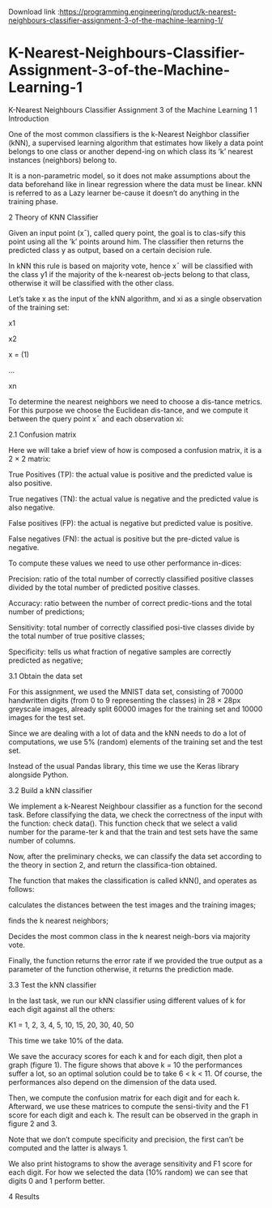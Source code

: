 Download link :https://programming.engineering/product/k-nearest-neighbours-classifier-assignment-3-of-the-machine-learning-1/


# K-Nearest-Neighbours-Classifier-Assignment-3-of-the-Machine-Learning-1
K-Nearest Neighbours Classifier Assignment 3 of the Machine Learning 1
1 Introduction

One of the most common classifiers is the k-Nearest Neighbor classifier (kNN), a supervised learning algorithm that estimates how likely a data point belongs to one class or another depend-ing on which class its ‘k’ nearest instances (neighbors) belong to.

It is a non-parametric model, so it does not make assumptions about the data beforehand like in linear regression where the data must be linear. kNN is referred to as a Lazy learner be-cause it doesn’t do anything in the training phase.

2 Theory of KNN Classifier

Given an input point (x¯), called query point, the goal is to clas-sify this point using all the ’k’ points around him. The classifier then returns the predicted class y as output, based on a certain decision rule.

In kNN this rule is based on majority vote, hence x¯ will be classified with the class y1 if the majority of the k-nearest ob-jects belong to that class, otherwise it will be classified with the other class.

Let’s take x as the input of the kNN algorithm, and xi as a single observation of the training set:

x1

x2

x = (1)

…

xn

To determine the nearest neighbors we need to choose a dis-tance metrics. For this purpose we choose the Euclidean dis-tance, and we compute it between the query point x¯ and each observation xi:

2.1 Confusion matrix

Here we will take a brief view of how is composed a confusion matrix, it is a 2 × 2 matrix:

True Positives (TP): the actual value is positive and the predicted value is also positive.

True negatives (TN): the actual value is negative and the predicted value is also negative.

False positives (FP): the actual is negative but predicted value is positive.

False negatives (FN): the actual is positive but the pre-dicted value is negative.

To compute these values we need to use other performance in-dices:

Precision: ratio of the total number of correctly classified positive classes divided by the total number of predicted positive classes.

Accuracy: ratio between the number of correct predic-tions and the total number of predictions;

Sensitivity: total number of correctly classified posi-tive classes divide by the total number of true positive classes;

Specificity: tells us what fraction of negative samples are correctly predicted as negative;


3.1 Obtain the data set

For this assignment, we used the MNIST data set, consisting of 70000 handwritten digits (from 0 to 9 representing the classes) in 28 × 28px greyscale images, already split 60000 images for the training set and 10000 images for the test set.

Since we are dealing with a lot of data and the kNN needs to do a lot of computations, we use 5% (random) elements of the training set and the test set.

Instead of the usual Pandas library, this time we use the Keras library alongside Python.

3.2 Build a kNN classifier

We implement a k-Nearest Neighbour classifier as a function for the second task. Before classifying the data, we check the correctness of the input with the function: check data(). This function check that we select a valid number for the parame-ter k and that the train and test sets have the same number of columns.

Now, after the preliminary checks, we can classify the data set according to the theory in section 2, and return the classifica-tion obtained.

The function that makes the classification is called kNN(), and operates as follows:

calculates the distances between the test images and the training images;

finds the k nearest neighbors;

Decides the most common class in the k nearest neigh-bors via majority vote.

Finally, the function returns the error rate if we provided the true output as a parameter of the function otherwise, it returns the prediction made.

3.3 Test the kNN classifier

In the last task, we run our kNN classifier using different values of k for each digit against all the others:

K1 = 1, 2, 3, 4, 5, 10, 15, 20, 30, 40, 50

This time we take 10% of the data.

We save the accuracy scores for each k and for each digit, then plot a graph (figure 1). The figure shows that above k = 10 the performances suffer a lot, so an optimal solution could be to take 6 < k < 11. Of course, the performances also depend on the dimension of the data used.

Then, we compute the confusion matrix for each digit and for each k. Afterward, we use these matrices to compute the sensi-tivity and the F1 score for each digit and each k. The result can be observed in the graph in figure 2 and 3.

Note that we don’t compute specificity and precision, the first can’t be computed and the latter is always 1.

We also print histograms to show the average sensitivity and F1 score for each digit. For how we selected the data (10% random) we can see that digits 0 and 1 perform better.


4 Results

